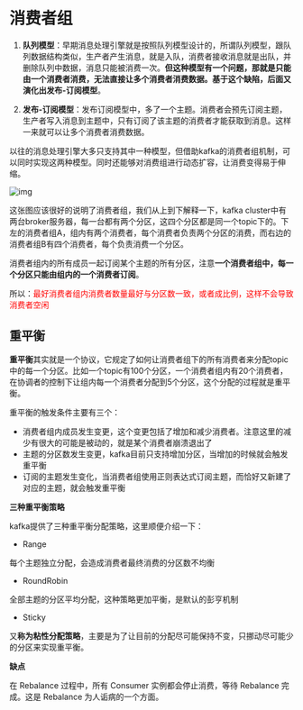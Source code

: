 # 消费者组

1. **队列模型**：早期消息处理引擎就是按照队列模型设计的，所谓队列模型，跟队列数据结构类似，生产者产生消息，就是入队，消费者接收消息就是出队，并删除队列中数据，消息只能被消费一次。**但这种模型有一个问题，那就是只能由一个消费者消费，无法直接让多个消费者消费数据。基于这个缺陷，后面又演化出发布-订阅模型**。

2. **发布-订阅模型**：发布订阅模型中，多了一个主题。消费者会预先订阅主题，生产者写入消息到主题中，只有订阅了该主题的消费者才能获取到消息。这样一来就可以让多个消费者消费数据。

以往的消息处理引擎大多只支持其中一种模型，但借助kafka的消费者组机制，可以同时实现这两种模型。同时还能够对消费组进行动态扩容，让消费变得易于伸缩。

![img](https://piggo-picture.oss-cn-hangzhou.aliyuncs.com/1011838-20200130215849555-2146602672.png)

这张图应该很好的说明了消费者组，我们从上到下解释一下，kafka cluster中有两台broker服务器，每一台都有两个分区，这四个分区都是同一个topic下的。下左的消费者组A，组内有两个消费者，每个消费者负责两个分区的消费，而右边的消费者组B有四个消费者，每个负责消费一个分区。

消费者组内的所有成员一起订阅某个主题的所有分区，注意**一个消费者组中，每一个分区只能由组内的一个消费者订阅**。

所以：<font color=red>最好消费者组内消费者数量最好与分区数一致，或者成比例，这样不会导致消费者空闲</font>

## 重平衡

**重平衡**其实就是一个协议，它规定了如何让消费者组下的所有消费者来分配topic中的每一个分区。比如一个topic有100个分区，一个消费者组内有20个消费者，在协调者的控制下让组内每一个消费者分配到5个分区，这个分配的过程就是重平衡。

重平衡的触发条件主要有三个：

- 消费者组内成员发生变更，这个变更包括了增加和减少消费者。注意这里的减少有很大的可能是被动的，就是某个消费者崩溃退出了
- 主题的分区数发生变更，kafka目前只支持增加分区，当增加的时候就会触发重平衡
- 订阅的主题发生变化，当消费者组使用正则表达式订阅主题，而恰好又新建了对应的主题，就会触发重平衡

**三种重平衡策略**

kafka提供了三种重平衡分配策略，这里顺便介绍一下：

- Range

每个主题独立分配，会造成消费者最终消费的分区数不均衡

- RoundRobin

全部主题的分区平均分配，这种策略更加平衡，是默认的彭亨机制

- Sticky

又**称为粘性分配策略**，主要是为了让目前的分配尽可能保持不变，只挪动尽可能少的分区来实现重平衡。



**缺点**

在 Rebalance 过程中，所有 Consumer 实例都会停止消费，等待 Rebalance 完成。这是 Rebalance 为人诟病的一个方面。